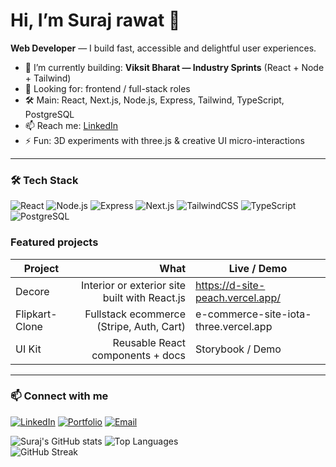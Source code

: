 # Hi, I’m Suraj rawat 👋
**Web Developer** — I build fast, accessible and delightful user experiences.

- 🔭 I’m currently building: **Viksit Bharat — Industry Sprints** (React + Node + Tailwind)
- 💼 Looking for: frontend / full-stack roles
- 🛠 Main: React, Next.js, Node.js, Express, Tailwind, TypeScript, PostgreSQL
- 📫 Reach me: [LinkedIn](https://www.linkedin.com/in/surajrwt1273)
- ⚡ Fun: 3D experiments with three.js & creative UI micro-interactions

---

### 🛠 Tech Stack
![React](https://img.shields.io/badge/React-20232A?style=for-the-badge&logo=react&logoColor=61DAFB)
![Node.js](https://img.shields.io/badge/Node.js-43853D?style=for-the-badge&logo=node-dot-js&logoColor=white)
![Express](https://img.shields.io/badge/Express.js-404D59?style=for-the-badge)
![Next.js](https://img.shields.io/badge/Next.js-000000?style=for-the-badge&logo=next-dot-js&logoColor=white)
![TailwindCSS](https://img.shields.io/badge/TailwindCSS-38B2AC?style=for-the-badge&logo=tailwind-css&logoColor=white)
![TypeScript](https://img.shields.io/badge/TypeScript-007ACC?style=for-the-badge&logo=typescript&logoColor=white)
![PostgreSQL](https://img.shields.io/badge/PostgreSQL-316192?style=for-the-badge&logo=postgresql&logoColor=white)




### Featured projects
| Project | What | Live / Demo |
|---|---:|---|
| Decore | Interior or exterior site built with React.js |  https://d-site-peach.vercel.app/ |
| Flipkart-Clone | Fullstack ecommerce (Stripe, Auth, Cart) | e-commerce-site-iota-three.vercel.app |
| UI Kit | Reusable React components + docs | Storybook / Demo |

---


### 📫 Connect with me
[![LinkedIn](https://img.shields.io/badge/LinkedIn-0A66C2?style=for-the-badge&logo=linkedin&logoColor=white)](https://linkedin.com/in/yourprofile)
[![Portfolio](https://img.shields.io/badge/Portfolio-000?style=for-the-badge&logo=vercel&logoColor=white)](https://yourdomain.com)
[![Email](https://img.shields.io/badge/Email-rawat@example.com-red?style=for-the-badge&logo=gmail&logoColor=white)](mailto:rawat@example.com)


![Suraj's GitHub stats](https://github-readme-stats.vercel.app/api?username=rawat3445&show_icons=true&theme=radical)
![Top Languages](https://github-readme-stats.vercel.app/api/top-langs/?username=rawat3445&layout=compact&theme=tokyonight)  
![GitHub Streak](https://streak-stats.demolab.com?user=rawat3445&theme=tokyonight&hide_border=true)


<!--
**rawat3445/rawat3445** is a ✨ _special_ ✨ repository because its `README.md` (this file) appears on your GitHub profile.

Here are some ideas to get you started:

- 🔭 I’m currently working on ...
- 🌱 I’m currently learning ...
- 👯 I’m looking to collaborate on ...
- 🤔 I’m looking for help with ...
- 💬 Ask me about ...
- 📫 How to reach me: ...
- 😄 Pronouns: ...
- ⚡ Fun fact: ...
-->
